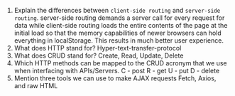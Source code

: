 1.  Explain the differences between `client-side routing` and `server-side routing`.
	server-side routing demands a server call for every request for data while client-side
	routing loads the entire contents of the page at the initial load so that the memory 
	capabilities of newer browsers can hold everything in localStorage.  This results in much
	better user experience.
1.  What does HTTP stand for?
	Hyper-text-transfer-protocol
1.  What does CRUD stand for?
	Create, Read, Update, Delete
1.  Which HTTP methods can be mapped to the CRUD acronym that we use when interfacing with APIs/Servers.
	C - post
	R - get
	U - put
	D - delete
1.  Mention three tools we can use to make AJAX requests
	Fetch, Axios, and raw HTML